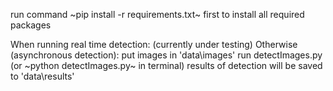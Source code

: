 run command ~pip install -r requirements.txt~ first to install all required packages

When running real time detection:
    (currently under testing)
Otherwise (asynchronous detection):
    put images in 'data\images'
    run detectImages.py (or ~python detectImages.py~ in terminal)
    results of detection will be saved to 'data\results'


